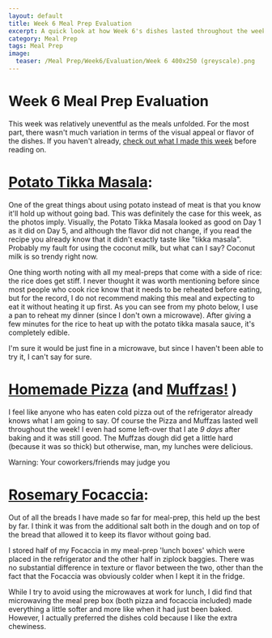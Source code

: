 ```yaml
---
layout: default
title: Week 6 Meal Prep Evaluation
excerpt: A quick look at how Week 6's dishes lasted throughout the week
category: Meal Prep
tags: Meal Prep
image:
  teaser: /Meal Prep/Week6/Evaluation/Week 6 400x250 (greyscale).png
---
```

# Week 6 Meal Prep Evaluation

This week was relatively uneventful as the meals unfolded. For the most part, there wasn't much variation in terms of the visual appeal or flavor of the dishes. If you haven't already, [check out what I made this week](http://underwriteyourlife.com/meal%20prep/Week6/) before reading on. 

# [Potato Tikka Masala](http://underwriteyourlife.com/recipe%20failure/PotatoTikkaMasala/):

One of the great things about using potato instead of meat is that you know it'll hold up without going bad. This was definitely the case for this week, as the photos imply. Visually, the Potato Tikka Masala looked as good on Day 1 as it did on Day 5, and although the flavor did not change, if you read the recipe you already know that it didn't exactly taste like "tikka masala". Probably my fault for using the coconut milk, but what can I say? Coconut milk is so trendy right now. 

One thing worth noting with all my meal-preps that come with a side of rice: the rice does get stiff. I never thought it was worth mentioning before since most people who cook rice know that it needs to be reheated before eating, but for the record, I do not recommend making this meal and expecting to eat it without heating it up first. As you can see from my photo below, I use a pan to reheat my dinner (since I don't own a microwave). After giving a few minutes for the rice to heat up with the potato tikka masala sauce, it's completely edible. 

I'm sure it would be just fine in a microwave, but since I haven't been able to try it, I can't say for sure. 

# [Homemade Pizza](http://underwriteyourlife.com/recipe/Pizza/) (and [Muffzas!](http://underwriteyourlife.com/recipe%20failure/Muffzas/) )

I feel like anyone who has eaten cold pizza out of the refrigerator already knows what I am going to say. Of course the Pizza and Muffzas lasted well throughout the week! I even had some left-over that I ate *9 days* after baking and it was still good. The Muffzas dough did get a little hard (because it was so thick) but otherwise, man, my lunches were delicious. 

Warning: Your coworkers/friends may judge you 

# [Rosemary Focaccia](http://underwriteyourlife.com/recipe/RosemaryFocaccia/):

Out of all the breads I have made so far for meal-prep, this held up the best by far. I think it was from the additional salt both in the dough and on top of the bread that allowed it to keep its flavor without going bad. 

I stored half of my Focaccia in my meal-prep 'lunch boxes' which were placed in the refrigerator and the other half in ziplock baggies. There was no substantial difference in texture or flavor between the two, other than the fact that the Focaccia was obviously colder when I kept it in the fridge. 

While I try to avoid using the microwaves at work for lunch, I did find that microwaving the meal prep box (both pizza and focaccia included) made everything a little softer and more like when it had just been baked. However, I actually preferred the dishes cold because I like the extra chewiness. 
